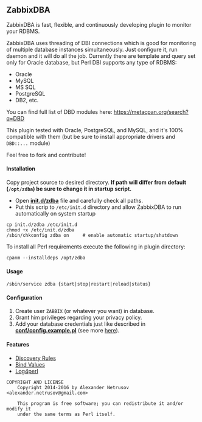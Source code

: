 ## ZabbixDBA
ZabbixDBA is fast, flexible, and continuously developing plugin to monitor your RDBMS.

ZabbixDBA uses threading of DBI connections which is good for monitoring of multiple database instances simultaneously. Just configure it, run daemon and it will do all the job.
Currently there are template and query set only for Oracle database, but Perl DBI supports any type of RDBMS:
- Oracle
- MySQL
- MS SQL
- PostgreSQL
- DB2, etc.

You can find full list of DBD modules here: https://metacpan.org/search?q=DBD

This plugin tested with Oracle, PostgreSQL, and MySQL, and it's 100% compatible with them (but be sure to install appropriate drivers and `DBD::...` module)

Feel free to fork and contribute!

#### Installation
Copy project source to desired directory.
**If path will differ from default (`/opt/zdba`) be sure to change it in startup script.**

- Open **[init.d/zdba](init.d/zdba)** file and carefully check all paths.
- Put this scrip to `/etc/init.d` directory and allow ZabbixDBA to run automatically on system startup
```
cp init.d/zdba /etc/init.d
chmod +x /etc/init.d/zdba
/sbin/chkconfig zdba on     # enable automatic startup/shutdown
```

To install all Perl requirements execute the following in plugin directory:
```
cpanm --installdeps /opt/zdba
```

#### Usage
```
/sbin/service zdba {start|stop|restart|reload|status}
```

#### Configuration
1. Create user `ZABBIX` (or whatever you want) in database.
2. Grant him privileges regarding your privacy policy.
3. Add your database credentials just like described in **[conf/config.example.pl](conf/config.example.pl)** (see more [here](docs/Configuration.md)).

#### Features

- [Discovery Rules](docs/DiscoveryRules.md)
- [Bind Values](https://metacpan.org/pod/DBI#Placeholders-and-Bind-Values)
- [Log4perl](https://metacpan.org/pod/Log::Log4perl)



```
COPYRIGHT AND LICENSE
    Copyright 2014-2016 by Alexander Netrusov <alexander.netrusov@gmail.com>

    This program is free software; you can redistribute it and/or modify it
    under the same terms as Perl itself.
```
